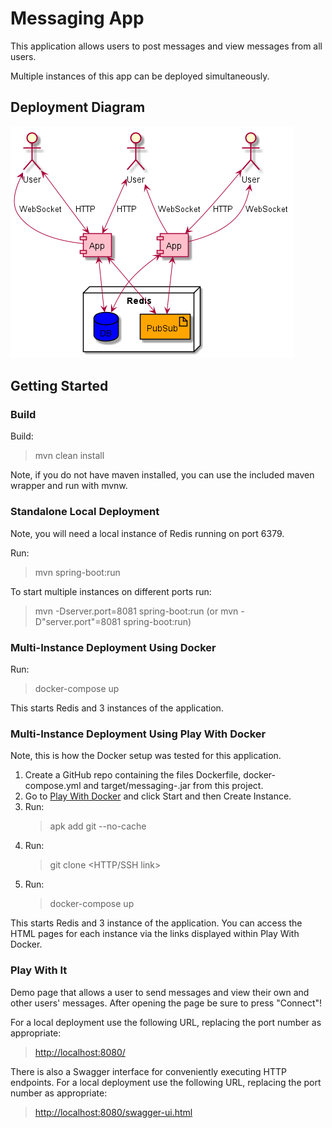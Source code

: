 # Messaging App

This application allows users to post messages and view messages from all users.

Multiple instances of this app can be deployed simultaneously.

## Deployment Diagram

![Uml diagram](docs/deployment.png)

## Getting Started

### Build

Build:

> mvn clean install

Note, if you do not have maven installed, you can use the included maven wrapper and run with mvnw.

### Standalone Local Deployment

Note, you will need a local instance of Redis running on port 6379.

Run:

> mvn spring-boot:run

To start multiple instances on different ports run:

> mvn -Dserver.port=8081 spring-boot:run (or mvn -D"server.port"=8081 spring-boot:run)

### Multi-Instance Deployment Using Docker

Run:

> docker-compose up

This starts Redis and 3 instances of the application.

### Multi-Instance Deployment Using Play With Docker

Note, this is how the Docker setup was tested for this application.

1. Create a GitHub repo containing the files Dockerfile, docker-compose.yml and target/messaging-<version>.jar from this project.
2. Go to [Play With Docker](https://labs.play-with-docker.com) and click Start and then Create Instance.
3. Run:
   > apk add git --no-cache
4. Run:
   > git clone <HTTP/SSH link>
5. Run:
   > docker-compose up

This starts Redis and 3 instance of the application. You can access the HTML pages for each instance via the links displayed within Play With Docker.

### Play With It

Demo page that allows a user to send messages and view their own and other users' messages. After opening the page be sure to press "Connect"!

For a local deployment use the following URL, replacing the port number as appropriate:

> [http://localhost:8080/](http://localhost:8080/)

There is also a Swagger interface for conveniently executing HTTP endpoints. For a local deployment use the following URL, replacing the port number as appropriate:

> [http://localhost:8080/swagger-ui.html](http://localhost:8080/swagger-ui.html)

